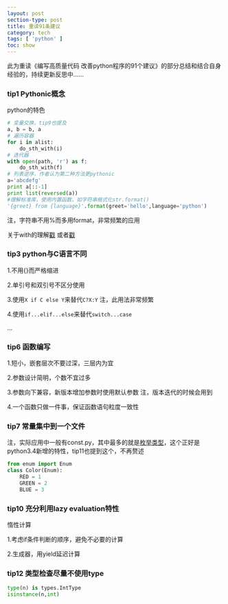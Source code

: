 ```yaml
---
layout: post
section-type: post
title: 重读91条建议
category: tech
tags: [ 'python' ]
toc: show
---
```


此为重读《编写高质量代码 改善python程序的91个建议》的部分总结和结合自身经验的，持续更新反思中……

### tip1 Pythonic概念

python的特色

```python
# 变量交换，tip9也提及
a, b = b, a
# 遍历容器
for i in alist:
	do_sth_with(i)
# 迭代器
with open(path, 'r') as f:
	do_sth_with(f)
# 列表逆序，作者认为第二种方法更pythonic
a='abcdefg'
print a[::-1]
print list(reversed(a))
#理解标准库，使用内置函数，如字符串格式化str.format()
'{greet} from {language}'.format(greet='hello',language='python')
```

注，字符串不用%而多用format，非常频繁的应用

关于with的理解[戳](https://sdqali.in/blog/2012/07/09/understanding-pythons-with-statement/)
或者[戳](https://www.ibm.com/developerworks/cn/opensource/os-cn-pythonwith/)


### tip3 python与C语言不同

1.不用{}而严格缩进

2.单引号和双引号不区分使用

3.使用`X if C else Y`来替代`C?X:Y`
注，此用法非常频繁

4.使用`if...elif...else`来替代`switch...case`

...

### tip6 函数编写

1.短小，嵌套层次不要过深，三层内为宜

2.参数设计简明，个数不宜过多

3.参数向下兼容，新版本增加参数时使用默认参数
注，版本迭代的时候会用到

4.一个函数只做一件事，保证函数语句粒度一致性

### tip7 常量集中到一个文件

注，实际应用中一般有const.py，其中最多的就是[枚举类型](https://docs.python.org/3/library/enum.html)，这个正好是python3.4新增的特性，tip11也提到这个，不再赘述

```python
from enum import Enum
class Color(Enum):
	RED = 1
	GREEN = 2
	BLUE = 3
```

### tip10 充分利用lazy evaluation特性

惰性计算

1.考虑if条件判断的顺序，避免不必要的计算

2.生成器，用yield延迟计算

### tip12 类型检查尽量不使用type

```python
type(n) is types.IntType
isinstance(n,int)
```




























